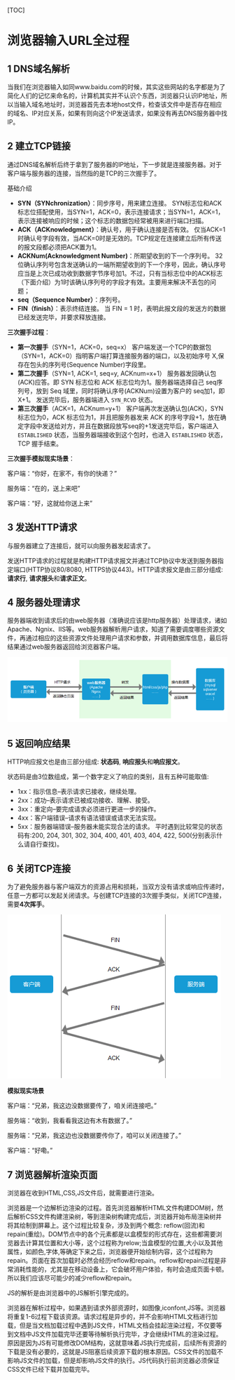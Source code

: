 [TOC]

# 浏览器输入URL全过程

## 1 DNS域名解析

当我们在浏览器输入如同www.baidu.com的时候，其实这些网站的名字都是为了简化人们的记忆来命名的，计算机其实并不认识个东西，浏览器只认识IP地址，所以当输入域名地址时，浏览器首先去本地host文件，检查该文件中是否存在相应的域名、IP对应关系，如果有则向这个IP发送请求，如果没有再去DNS服务器中找IP。

## 2 建立TCP链接

通过DNS域名解析后终于拿到了服务器的IP地址，下一步就是连接服务器。对于客户端与服务器的连接，当然指的是TCP的三次握手了。

基础介绍

- **SYN（SYNchronization）**：同步序号，用来建立连接。
  SYN标志位和ACK标志位搭配使用，当SYN=1，ACK=0，表示连接请求；当SYN=1，ACK=1，表示连接被响应的时候；这个标志的数据包经常被用来进行端口扫描。
- **ACK（ACKnowledgment）**：确认号，用于确认连接是否有效。
  仅当ACK=1时确认号字段有效，当ACK=0时是无效的。TCP规定在连接建立后所有传送的报文段都必须把ACK置为1。
- **ACKNum(Acknowledgment Number)**：所期望收到的下一个序列号。
  32位确认序列号包含发送确认的一端所期望收到的下一个序号，因此，确认序号应当是上次已成功收到数据字节序号加1。不过，只有当标志位中的ACK标志（下面介绍）为1时该确认序列号的字段才有效。主要用来解决不丢包的问题；
- **seq（Sequence Number）**：序列号。
- **FIN（finish）**：表示终结连接。
  当 FIN = 1 时，表明此报文段的发送方的数据已经发送完毕，并要求释放连接。

**三次握手过程**：

- **第一次握手**（SYN=1，ACK=0，seq=x）
  客户端发送一个TCP的数据包（SYN=1，ACK=0）指明客户端打算连接服务器的端口，以及初始序号 X,保存在包头的序列号(Sequence Number)字段里。
- **第二次握手**（SYN=1, ACK=1, seq=y, ACKnum=x+1）
  服务器发回确认包(ACK)应答。即 SYN 标志位和 ACK 标志位均为1。服务器端选择自己 seq序列号，放到 Seq 域里，同时将确认序号(ACKNum)设置为客户的 seq加1，即X+1。 发送完毕后，服务器端进入 `SYN_RCVD` 状态。
- **第三次握手**（ACK=1，ACKnum=y+1）
  客户端再次发送确认包(ACK)，SYN 标志位为0，ACK 标志位为1，并且把服务器发来 ACK 的序号字段+1，放在确定字段中发送给对方，并且在数据段放写seq的+1发送完毕后，客户端进入 `ESTABLISHED` 状态，当服务器端接收到这个包时，也进入 `ESTABLISHED` 状态，TCP 握手结束。

**三次握手模拟现实场景**：

客户端：“你好，在家不，有你的快递？”

服务端：“在的，送上来吧”

客户端：“好，这就给你送上来”

## 3 发送HTTP请求

与服务器建立了连接后，就可以向服务器发起请求了。

发送HTTP请求的过程就是构建HTTP请求报文并通过TCP协议中发送到服务器指定端口(HTTP协议80/8080, HTTPS协议443)。HTTP请求报文是由三部分组成: **请求行**, **请求报头**和**请求正文**。

## 4 服务器处理请求

服务器端收到请求后的由web服务器（准确说应该是http服务器）处理请求，诸如Apache、Ngnix、IIS等。web服务器解析用户请求，知道了需要调度哪些资源文件，再通过相应的这些资源文件处理用户请求和参数，并调用数据库信息，最后将结果通过web服务器返回给浏览器客户端。

![](https://github.com/RunningHong/LearnNotes/blob/master/picture/%E8%AF%B7%E6%B1%82%E8%B5%84%E6%BA%90.png?raw=true)

## 5 返回响应结果

HTTP响应报文也是由三部分组成: **状态码**, **响应报头**和**响应报文**。

状态码是由3位数组成，第一个数字定义了响应的类别，且有五种可能取值:

- 1xx：指示信息–表示请求已接收，继续处理。
- 2xx：成功–表示请求已被成功接收、理解、接受。
- 3xx：重定向–要完成请求必须进行更进一步的操作。
- 4xx：客户端错误–请求有语法错误或请求无法实现。
- 5xx：服务器端错误–服务器未能实现合法的请求。
  平时遇到比较常见的状态码有:200, 204, 301, 302, 304, 400, 401, 403, 404, 422, 500(分别表示什么请自行查找)。

## 6 关闭TCP连接

为了避免服务器与客户端双方的资源占用和损耗，当双方没有请求或响应传递时，任意一方都可以发起关闭请求。与创建TCP连接的3次握手类似，关闭TCP连接，需要**4次挥手**。

![](https://github.com/RunningHong/LearnNotes/blob/master/picture/%E5%9B%9B%E6%AC%A1%E6%8C%A5%E6%89%8B.png?raw=true)

**模拟现实场景**

客户端：“兄弟，我这边没数据要传了，咱关闭连接吧。”

服务端：“收到，我看看我这边有木有数据了。”

服务端：“兄弟，我这边也没数据要传你了，咱可以关闭连接了。”

客户端：“好嘞。”

## 7 浏览器解析渲染页面

浏览器在收到HTML,CSS,JS文件后，就需要进行渲染。

浏览器是一个边解析边渲染的过程。首先浏览器解析HTML文件构建DOM树，然后解析CSS文件构建渲染树，等到渲染树构建完成后，浏览器开始布局渲染树并将其绘制到屏幕上。这个过程比较复杂，涉及到两个概念: reflow(回流)和repain(重绘)。DOM节点中的各个元素都是以盒模型的形式存在，这些都需要浏览器去计算其位置和大小等，这个过程称为relow;当盒模型的位置,大小以及其他属性，如颜色,字体,等确定下来之后，浏览器便开始绘制内容，这个过程称为repain。页面在首次加载时必然会经历reflow和repain。reflow和repain过程是非常消耗性能的，尤其是在移动设备上，它会破坏用户体验，有时会造成页面卡顿。所以我们应该尽可能少的减少reflow和repain。

JS的解析是由浏览器中的JS解析引擎完成的。

浏览器在解析过程中，如果遇到请求外部资源时，如图像,iconfont,JS等。浏览器将重复1-6过程下载该资源。请求过程是异步的，并不会影响HTML文档进行加载，但是当文档加载过程中遇到JS文件，HTML文档会挂起渲染过程，不仅要等到文档中JS文件加载完毕还要等待解析执行完毕，才会继续HTML的渲染过程。原因是因为JS有可能修改DOM结构，这就意味着JS执行完成前，后续所有资源的下载是没有必要的，这就是JS阻塞后续资源下载的根本原因。CSS文件的加载不影响JS文件的加载，但是却影响JS文件的执行。JS代码执行前浏览器必须保证CSS文件已经下载并加载完毕。